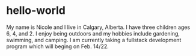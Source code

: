 # hello-world
My name is Nicole and I live in Calgary, Alberta. I have three children ages 6, 4, and 2. I enjoy being outdoors and my hobbies include gardening, swimming, and camping. I am currently taking a fullstack development program which will beging on Feb. 14/22.
